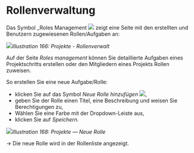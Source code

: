 
# Rollenverwaltung

Das Symbol _Roles Management ![](../../.gitbook/assets/graphics311.png) zeigt eine Seite mit den erstellten und Benutzern zugewiesenen Rollen/Aufgaben an:

![](../../.gitbook/assets/graphics322.png)_Illustration 166: Projekte - Rollenverwalt_

Auf der Seite _Roles management_ können Sie detaillierte Aufgaben eines Projektschritts erstellen oder den Mitgliedern eines Projekts Rollen zuweisen.

So erstellen Sie eine neue Aufgabe/Rolle:

* klicken Sie auf das Symbol _Neue Rolle hinzufügen_ ![](../../.gitbook/assets/graphics313.gif),
* geben Sie der Rolle einen Titel, eine Beschreibung und weisen Sie Berechtigungen zu,
* Wählen Sie eine Farbe mit der Dropdown-Leiste aus,
* klicken Sie auf _Speichern._

![](../../.gitbook/assets/graphics316.png)_Illustration 168: Projekte — Neue Rolle_

→ Die neue Rolle wird in der Rollenliste angezeigt.